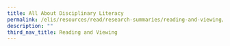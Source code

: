 ```yaml
---
title: All About Disciplinary Literacy
permalink: /elis/resources/read/research-summaries/reading-and-viewing/all-about-disciplinary-literacy/
description: ""
third_nav_title: Reading and Viewing
---
```

